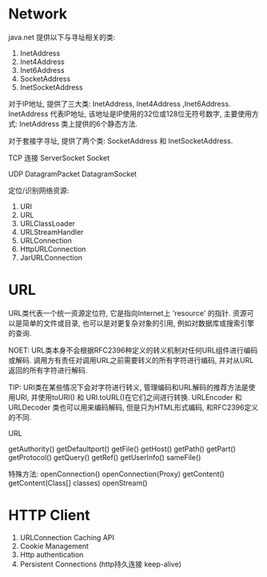 # Network

java.net 提供以下与寻址相关的类:
1. InetAddress
2. Inet4Address
3. Inet6Address
4. SocketAddress
5. InetSocketAddress

对于IP地址, 提供了三大类: InetAddress, Inet4Address ,Inet6Address.
InetAddress 代表IP地址, 该地址是IP使用的32位或128位无符号数字,
主要使用方式: InetAddress 类上提供的6个静态方法.

对于套接字寻址, 提供了两个类: SocketAddress 和 InetSocketAddress.

TCP 连接
ServerSocket
Socket

UDP
DatagramPacket
DatagramSocket

定位/识别网络资源:
1. URI
2. URL
3. URLClassLoader
5. URLStreamHandler
4. URLConnection
6. HttpURLConnection
7. JarURLConnection

# URL
URL类代表一个统一资源定位符, 它是指向Internet上 'resource' 的指针.
资源可以是简单的文件或目录, 也可以是对更复杂对象的引用, 例如对数据库或搜索引擎的查询.


NOET: URL类本身不会根据RFC2396种定义的转义机制对任何URL组件进行编码或解码.
调用方有责任对调用URL之前需要转义的所有字符进行编码,
并对从URL返回的所有字符进行解码.

TIP: URI类在某些情况下会对字符进行转义, 管理编码和URL解码的推荐方法是使用URI,
并使用toURI() 和 URI.toURL()在它们之间进行转换.
URLEncoder 和 URLDecoder 类也可以用来编码解码, 但是只为HTML形式编码, 和RFC2396定义的不同.

URL

getAuthority()
getDefaultport()
getFile()
getHost()
getPath()
getPart()
getProtocol()
getQuery()
getRef()
getUserInfo()
sameFile()

特殊方法:
openConnection()
openConnection(Proxy)
getContent()
getContent(Class[] classes)
openStream()


# HTTP Client

1. URLConnection Caching API
2. Cookie Management
3. Http authentication
4. Persistent Connections (http持久连接 keep-alive)

